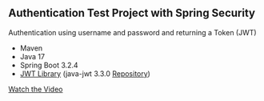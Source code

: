 ## Authentication Test Project with Spring Security

Authentication using username and password and returning a Token (JWT)

- Maven
- Java 17
- Spring Boot 3.2.4
- [JWT Library](https://jwt.io/libraries) (java-jwt 3.3.0 [Repository](https://github.com/auth0/java-jwt))

[Watch the Video](https://youtu.be/aN1R_ilr0qA?si=_M2whHIV0Jn9fwCH)
